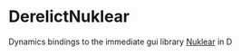 # DerelictNuklear
Dynamics bindings to the immediate gui library [Nuklear](https://github.com/vurtun/nuklear) in D

